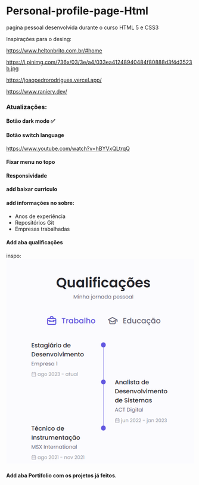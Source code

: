 # Personal-profile-page-Html
pagina pessoal desenvolvida durante o curso HTML 5 e CSS3

Inspirações para o desing:

https://www.heltonbrito.com.br/#home

https://i.pinimg.com/736x/03/3e/a4/033ea41248940484f80888d3f4d3523b.jpg

https://joaopedrorodrigues.vercel.app/

https://www.raniery.dev/

### Atualizações:
#### Botão dark mode ✅
#### Botão switch language
https://www.youtube.com/watch?v=hBYVxQLtrqQ
#### Fixar menu no topo
#### Responsividade
#### add baixar curriculo
#### add informações no sobre:
- Anos de experiência
- Repositórios Git
- Empresas trabalhadas 
#### Add aba qualificações
inspo:
![alt text](image.png)
#### Add aba Portifolio com os projetos já feitos.
